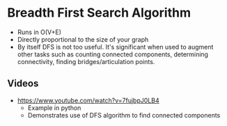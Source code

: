 # Breadth First Search Algorithm

* Runs in O(V+E)
* Directly proportional to the size of your graph
* By itself DFS is not too useful.  It's significant when used to augment other tasks such as counting connected
components, determining connectivity, finding bridges/articulation points.

## Videos
* https://www.youtube.com/watch?v=7fujbpJ0LB4 
    * Example in python
    * Demonstrates use of DFS algorithm to find connected components